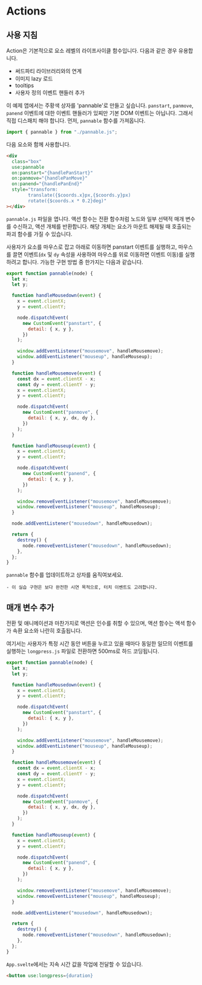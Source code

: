 # Actions

## 사용 지침

Action은 기본적으로 요소 레벨의 라이프사이클 함수입니다. 다음과 같은 경우 유용합니다.

- 써드파티 라이브러리와의 연계
- 이미지 lazy 로드
- tooltips
- 사용자 정의 이벤트 핸들러 추가

이 예제 앱에서는 주황색 상자를 'pannable'로 만들고 싶습니다. `panstart`, `panmove`, `panend` 이벤트에 대한 이벤트 핸들러가 있찌만 기본 DOM 이벤트는 아닙니다. 그래서 직접 디스패치 해야 합니다. 먼저, `pannable` 함수를 가져옵니다.

```js
import { pannable } from "./pannable.js";
```

다음 요소와 함께 사용합니다.

```html
<div
  class="box"
  use:pannable
  on:panstart="{handlePanStart}"
  on:panmove="{handlePanMove}"
  on:panend="{handlePanEnd}"
  style="transform:
		translate({$coords.x}px,{$coords.y}px)
		rotate({$coords.x * 0.2}deg)"
></div>
```

`pannable.js` 파일을 엽니다. 액션 함수는 전환 함수처럼 노드와 일부 선택적 매개 변수를 수신하고, 액션 개체를 반환합니다. 해당 개체는 요소가 마운트 해제될 때 호출되는 파괴 함수를 가질 수 있습니다.

사용자가 요소를 마우스로 잡고 아래로 이동하면 panstart 이벤트를 실행하고, 마우스를 끌면 이벤트(`dx` 및 `dy` 속성을 사용하여 마우스를 위로 이동하면 이벤트 이동)를 실행하려고 합니다. 가능한 구현 방법 중 한가지는 다음과 같습니다.

```js
export function pannable(node) {
  let x;
  let y;

  function handleMousedown(event) {
    x = event.clientX;
    y = event.clientY;

    node.dispatchEvent(
      new CustomEvent("panstart", {
        detail: { x, y },
      })
    );

    window.addEventListener("mousemove", handleMousemove);
    window.addEventListener("mouseup", handleMouseup);
  }

  function handleMousemove(event) {
    const dx = event.clientX - x;
    const dy = event.clientY - y;
    x = event.clientX;
    y = event.clientY;

    node.dispatchEvent(
      new CustomEvent("panmove", {
        detail: { x, y, dx, dy },
      })
    );
  }

  function handleMouseup(event) {
    x = event.clientX;
    y = event.clientY;

    node.dispatchEvent(
      new CustomEvent("panend", {
        detail: { x, y },
      })
    );

    window.removeEventListener("mousemove", handleMousemove);
    window.removeEventListener("mouseup", handleMouseup);
  }

  node.addEventListener("mousedown", handleMousedown);

  return {
    destroy() {
      node.removeEventListener("mousedown", handleMousedown);
    },
  };
}
```

`pannable` 함수를 업데이트하고 상자를 움직여보세요.

    - 이 실습 구현은 보다 완전한 시연 목적으로, 터치 이벤트도 고려합니다.

## 매개 변수 추가

전환 및 애니메이션과 마찬가지로 액션은 인수를 취할 수 있으며, 액션 함수는 액셕 함수가 속환 요소와 나란히 호출됩니다.

여기서는 사용자가 특정 시간 동안 버튼을 누르고 있을 때마다 동일한 일므의 이벤트를 실행하는 `longpress.js` 파일로 전환하면 500ms로 하드 코딩됩니다.

```js
export function pannable(node) {
  let x;
  let y;

  function handleMousedown(event) {
    x = event.clientX;
    y = event.clientY;

    node.dispatchEvent(
      new CustomEvent("panstart", {
        detail: { x, y },
      })
    );

    window.addEventListener("mousemove", handleMousemove);
    window.addEventListener("mouseup", handleMouseup);
  }

  function handleMousemove(event) {
    const dx = event.clientX - x;
    const dy = event.clientY - y;
    x = event.clientX;
    y = event.clientY;

    node.dispatchEvent(
      new CustomEvent("panmove", {
        detail: { x, y, dx, dy },
      })
    );
  }

  function handleMouseup(event) {
    x = event.clientX;
    y = event.clientY;

    node.dispatchEvent(
      new CustomEvent("panend", {
        detail: { x, y },
      })
    );

    window.removeEventListener("mousemove", handleMousemove);
    window.removeEventListener("mouseup", handleMouseup);
  }

  node.addEventListener("mousedown", handleMousedown);

  return {
    destroy() {
      node.removeEventListener("mousedown", handleMousedown);
    },
  };
}
```

`App.svelte`에서는 지속 시간 값을 작업에 전달할 수 있습니다.

```html
<button use:longpress={duration}
```
